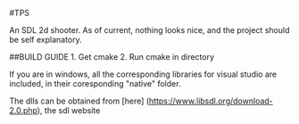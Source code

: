 #TPS

An SDL 2d shooter. As of current, nothing looks nice, and the project should be self explanatory.


##BUILD GUIDE
    1. Get cmake
    2. Run cmake in directory

If you are in windows, all the corresponding libraries for visual studio are included, in their
coresponding "native" folder.

The dlls can be obtained from [here] (https://www.libsdl.org/download-2.0.php), the sdl website
